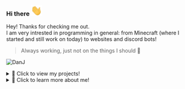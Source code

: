 ### Hi there <img src="https://raw.githubusercontent.com/JokingChicken/JokingChicken/master/wave_hand.gif" width="30px">

Hey! Thanks for checking me out.   
I am very intrested in programming in general: from Minecraft (where I started and still work on today) to websites and discord bots!
  
  > Always working, just not on the things I should 🐔

<p align="left"> <img src="https://komarev.com/ghpvc/?username=JokingChicken" alt="DanJ" /> </p>

<details>
<summary>📁 Click to view my projects!</summary>
<br>

## 🛠️ projects:  
 - Nothing here yet?

Currently I have my projects on private.    
This is because I want to clean them up and make them perfect before I set them to Public.👌

</details>

<details>
<summary>🤙 Click to learn more about me!</summary>
  
<p>&nbsp;<img align="center" src="https://github-readme-stats.vercel.app/api?username=JokingChicken&show_icons=true" alt="JokingChicken" /></p>
  
    
## 🔭 I’m currently working on

I work on many projects! It varies wildly depending on what I'm feeling. right now I am working on my website: [Axoid.net !!](https://axoid.net)

## 🌱 I’m currently learning

I'm learning C++. but also still working on JavaScript and Java.  
Every time I learn something new I always find out there's so much more I don't know. I do plan on learning more languages!

## ⚡ Fun fact:

I have chickens that are over 12 years old.  
And even though that is old for chickens, they are still teeming with life!!

</details>
